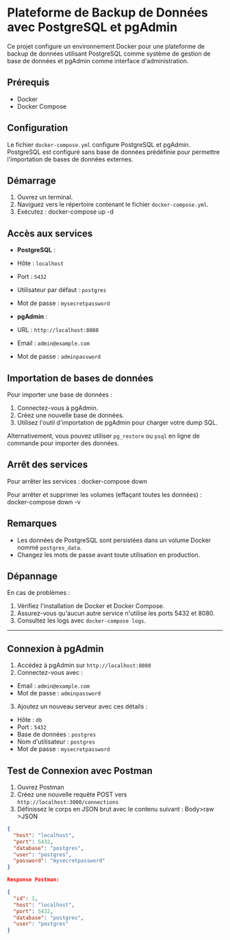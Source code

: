 # Plateforme de Backup de Données avec PostgreSQL et pgAdmin

Ce projet configure un environnement Docker pour une plateforme de backup de données utilisant PostgreSQL comme système de gestion de base de données et pgAdmin comme interface d'administration.

## Prérequis

- Docker
- Docker Compose

## Configuration

Le fichier `docker-compose.yml` configure PostgreSQL et pgAdmin. PostgreSQL est configuré sans base de données prédéfinie pour permettre l'importation de bases de données externes.

## Démarrage

1. Ouvrez un terminal.
2. Naviguez vers le répertoire contenant le fichier `docker-compose.yml`.
3. Exécutez : docker-compose up -d


## Accès aux services

- **PostgreSQL** :
- Hôte : `localhost`
- Port : `5432`
- Utilisateur par défaut : `postgres`
- Mot de passe : `mysecretpassword`

- **pgAdmin** :
- URL : `http://localhost:8080`
- Email : `admin@example.com`
- Mot de passe : `adminpassword`

## Importation de bases de données

Pour importer une base de données :

1. Connectez-vous à pgAdmin.
2. Créez une nouvelle base de données.
3. Utilisez l'outil d'importation de pgAdmin pour charger votre dump SQL.

Alternativement, vous pouvez utiliser `pg_restore` ou `psql` en ligne de commande pour importer des données.

## Arrêt des services

Pour arrêter les services : docker-compose down


Pour arrêter et supprimer les volumes (effaçant toutes les données) : docker-compose down -v



## Remarques

- Les données de PostgreSQL sont persistées dans un volume Docker nommé `postgres_data`.
- Changez les mots de passe avant toute utilisation en production.

## Dépannage

En cas de problèmes :
1. Vérifiez l'installation de Docker et Docker Compose.
2. Assurez-vous qu'aucun autre service n'utilise les ports 5432 et 8080.
3. Consultez les logs avec `docker-compose logs`.

 ---------------------------------------------------------------------------------------

 
## Connexion à pgAdmin

1. Accédez à pgAdmin sur `http://localhost:8080`
2. Connectez-vous avec :
- Email : `admin@example.com`
- Mot de passe : `adminpassword`
3. Ajoutez un nouveau serveur avec ces détails :
- Hôte : `db`
- Port : `5432`
- Base de données : `postgres`
- Nom d'utilisateur : `postgres`
- Mot de passe : `mysecretpassword`

## Test de Connexion avec Postman

1. Ouvrez Postman
2. Créez une nouvelle requête POST vers `http://localhost:3000/connections`
3. Définissez le corps en JSON brut avec le contenu suivant :
Body>raw >JSON

```json
{
  "host": "localhost",
  "port": 5432,
  "database": "postgres",
  "user": "postgres",
  "password": "mysecretpassword"
}

Response Postman: 

{
  "id": 1,
  "host": "localhost",
  "port": 5432,
  "database": "postgres",
  "user": "postgres"
}